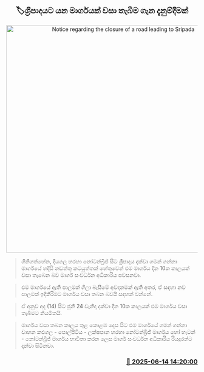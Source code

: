 <p align='center'><b><h2 align='center' title='Notice regarding the closure of a road leading to Sripada'>🏷ශ්‍රීපාදයට යන මාර්ගයක් වසා තැබීම ගැන දැනුම්දීමක්</h2></b></p>
<p align='center'><img src='https://helakuru.sgp1.cdn.digitaloceanspaces.com/esana/images/lib/road-closed-archived.jpg' width='600' alt='Notice regarding the closure of a road leading to Sripada'></p>

> ගිනිගත්හේන, දියගල හරහා නෝටන්බ්‍රිජ් සිට ශ්‍රීපාදය දක්වා ගමන් ගන්නා මාර්ගයේ හදිසි නඩත්තු කටයුත්තක් හේතුවෙන් එම මාර්ගය දින 10ක කාලයක් වසා තැබෙන බව මාර්ග සංවර්ධන අධිකාරිය පවසනවා.

> එම මාර්ගයේ ඇති පාලමක් ගිලා බැසීමේ අවදානමක් ඇති අතර, ඒ සඳහා නව පාලමක් ඉදිකිරිමට මාර්ගය වසා තබන බවයි සඳහන් වන්නේ.

> ඒ අනුව අද (14) සිට ජුනි 24 වැනිදා දක්වා දින 10ක කාලයක් එම මාර්ගය වසා තැබීමට නියමිතයි.

> මාර්ගය වසා තබන කාලය තුළ කොළඹ දෙස සිට එම මාර්ගයේ ගමන් ගන්නා වාහන කළුගල - පොල්පිටිය - ලක්ෂපාන හරහා නෝටන්බ්‍රිජ් මාර්ගය හෝ හැටන් - නෝටන්බ්‍රිජ් මාර්ගය භාවිතා කරන ලෙස මාර්ග සංවර්ධන අධිකාරිය රියදුරන්ට දන්වා සිටිනවා.



<h3 align='right'><a href='https://www.helakuru.lk/esana/p/111002/'>📅 2025-06-14 14:20:00</a></h3>
